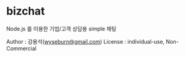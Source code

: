bizchat
=======

Node.js 를 이용한 기업/고객 상담용 simple 채팅

Author : 강용석(wyseburn@gmail.com)
License : individual-use, Non-Commercial